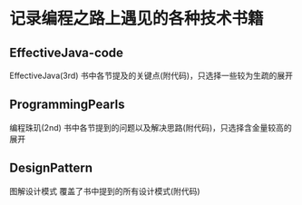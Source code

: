 # 记录编程之路上遇见的各种技术书籍

## EffectiveJava-code
EffectiveJava(3rd) 书中各节提及的关键点(附代码)，只选择一些较为生疏的展开

## ProgrammingPearls
编程珠玑(2nd) 书中各节提到的问题以及解决思路(附代码)，只选择含金量较高的展开

## DesignPattern
图解设计模式 覆盖了书中提到的所有设计模式(附代码)
